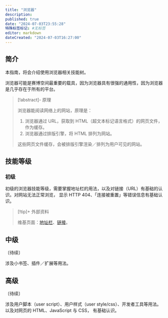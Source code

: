 ```yaml
---
title: "浏览器"
description:
published: true
date: "2024-07-03T23:55:28"
特殊标签标记: #无标签
editor: markdown
dateCreated: "2024-07-03T16:27:00"
---
```


## 简介

本指南，将会介绍使用浏览器相关技能树。

浏览器可能是赛博空间最重要的载具，因为浏览器具有很强的通用性，因为浏览器是几乎存在于所有的平台。

> [!abstract]- 原理
>
> 浏览器能阅读网络上的网站，原理是：
>
> 1.  浏览器通过 URL，获取到 HTML（超文本标记语言格式）的网页文件，作为缓存。
> 2.  浏览器通过排版引擎，将 HTML 排列为网站。
>
> 这些网页文件缓存，会被排版引擎渲染／排列为用户可见的网站。

## 技能等级

### 初级

初级的浏览器技能等级，需要掌握地址栏的用法，以及对链接（URL）有基础的认识。对网站无法正常浏览，
显示 HTTP 404、「连接被重置」等错误信息有基础认识。

> [!tip]+ 外部资料
>
> 维基页面：[地址栏][]、[链接][]。

[地址栏]: https://zh.wikipedia.org/wiki/地址栏

[链接]: https://zh.wikipedia.org/wiki/统一资源定位符

## 中级

〔待续〕

涉及小书签、插件／扩展等用法。

## 高级

〔待续〕

涉及用户脚本（user script）、用户样式（user style/css）、开发者工具等用法。以及对网页的 HTML、JavaScript 与 CSS，
有基础认识。
